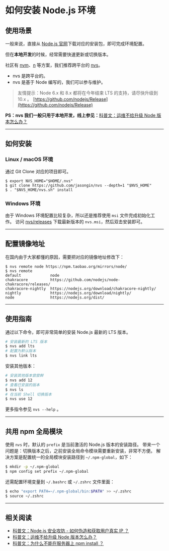 # 如何安装 Node.js 环境

## 使用场景

一般来说，直接从 [Node.js 官网](https://nodejs.org/)下载对应的安装包，即可完成环境配置。

但在**本地开发**的时候，经常需要快速更新或切换版本。

社区有 [nvm](https://github.com/creationix/nvm)、[n](https://github.com/tj/n) 等方案，我们推荐跨平台的 [nvs](https://github.com/jasongin/nvs)。

- nvs 是跨平台的。
- nvs 是基于 Node 编写的，我们可以参与维护。



> 友情提示：Node 6.x 和 8.x 都将在今年结束 LTS 的支持，请尽快升级到 10.x 。
> [https://github.com/nodejs/Release](https://github.com/nodejs/Release)



**PS：nvs 我们一般只用于本地开发，线上参见：**[科普文：运维不给升级 Node 版本怎么办？](https://zhuanlan.zhihu.com/p/39226941)

---

## 如何安装

### Linux / macOS 环境

通过 Git Clone 对应的项目即可。

```
$ export NVS_HOME="$HOME/.nvs"
$ git clone https://github.com/jasongin/nvs --depth=1 "$NVS_HOME"
$ . "$NVS_HOME/nvs.sh" install
```

### Windows 环境

由于 Windows 环境配置比较复杂，所以还是推荐使用 `msi` 文件完成初始化工作。
访问 [nvs/releases](https://github.com/jasongin/nvs/releases) 下载最新版本的 `nvs.msi`，然后双击安装即可。

---

## 配置镜像地址
在国内由于大家都懂的原因，需要把对应的镜像地址修改下：
```
$ nvs remote node https://npm.taobao.org/mirrors/node/
$ nvs remote
default             node
chakracore          https://github.com/nodejs/node-chakracore/releases/
chakracore-nightly  https://nodejs.org/download/chakracore-nightly/
nightly             https://nodejs.org/download/nightly/
node                https://nodejs.org/dist/
```

---

## 使用指南
通过以下命令，即可非常简单的安装 Node.js 最新的 LTS 版本。
```bash
# 安装最新的 LTS 版本
$ nvs add lts
# 配置为默认版本
$ nvs link lts
```
安装其他版本：
```bash
# 安装其他版本尝尝鲜
$ nvs add 12
# 查看已安装的版本
$ nvs ls
# 在当前 Shell 切换版本
$ nvs use 12
```
更多指令参见 `nvs --help` 。

---

## 共用 npm 全局模块
使用 `nvs` 时，默认的 `prefix` 是当前激活的 Node.js 版本的安装路径。
带来一个问题是：切换版本之后，之前安装全局命令模块需要重新安装，非常不方便。
解决方案是配置统一的全局模块安装路径到 `~/.npm-global`，如下：
```bash
$ mkdir -p ~/.npm-global
$ npm config set prefix ~/.npm-global
```
还需配置环境变量到 `~/.bashrc` 或 `~/.zshrc` 文件里面：
```bash
$ echo "export PATH=~/.npm-global/bin:$PATH" >> ~/.zshrc
$ source ~/.zshrc
```

---

## 相关阅读

- [科普文：Node.js 安全攻防 - 如何伪造和获取用户真实 IP ？](https://zhuanlan.zhihu.com/p/62265144)
- [科普文：运维不给升级 Node 版本怎么办？](https://zhuanlan.zhihu.com/p/39226941)
- [科普文：为什么不能在服务器上 npm install ？](https://zhuanlan.zhihu.com/p/39209596)
